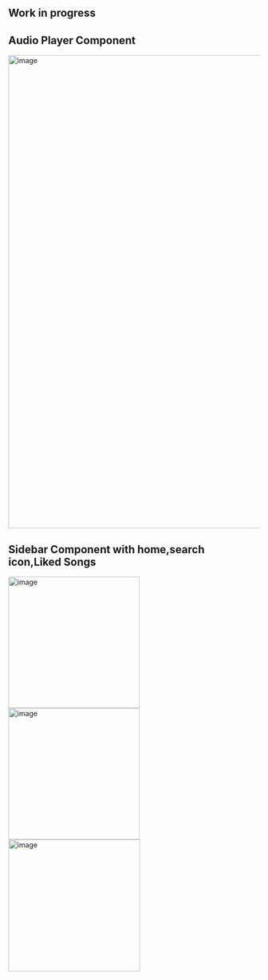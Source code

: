 ## Work in progress

## Audio Player Component

<img width="947" alt="image" src="https://github.com/shalini47ch/Spotify-frontend/assets/60210475/2a6e2468-ff67-49ec-bb1d-73902128500b">

## Sidebar Component with home,search icon,Liked Songs

<img width="263" alt="image" src="https://github.com/shalini47ch/Spotify-frontend/assets/60210475/cb710c19-9618-4280-aade-5dd6b43acba8">



<img width="263" alt="image" src="https://github.com/shalini47ch/Spotify-frontend/assets/60210475/c1589e96-039b-449b-bea0-c0182a43f43c">


<img width="264" alt="image" src="https://github.com/shalini47ch/Spotify-frontend/assets/60210475/4ab73aec-a124-48b9-b928-69f864968d74">




